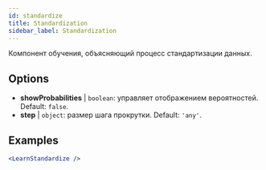 ```yaml
---
id: standardize
title: Standardization
sidebar_label: Standardization
---
```


Компонент обучения, объясняющий процесс стандартизации данных.

## Options

* __showProbabilities__ | `boolean`: управляет отображением вероятностей. Default: `false`.
* __step__ | `object`: размер шага прокрутки. Default: `'any'`.


## Examples

```jsx live
<LearnStandardize />
```

